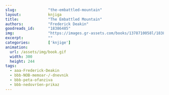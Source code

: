 ```yaml
---
slug:              "the-embattled-mountain"
layout:            knjiga
title:             "The Embattled Mountain"
authors:           "Frederick Deakin"
goodreads_id:      "18386485"
img:               "https://images.gr-assets.com/books/1378710058l/18386485.jpg"
excerpt:           ""
categories:        ['knjige']
animation:
  url: /assets/img/book.gif
  width: 300
  height: 244
tags:
  - aaa-Frederick-Deakin
  - bbb-NOB-memoar-/-dnevnik
  - bbb-peta-ofanziva
  - bbb-nedovršen-prikaz
---
```


